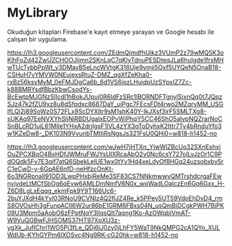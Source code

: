 # MyLibrary
Okuduğun kitapları Firebase'e kayıt etmeye yarayan ve Google hesabı ile çalışan bir uygulama.

https://lh3.googleusercontent.com/ZEdmQjmdfhUikz3VUmP2z79wMQ5K3oKlhFoZd42ZwUZCHOOJijmn2SKnLqC7qKlyTdnuPESDteqJLa6huIgde1frsMHwTUcTybbPpWt_y3DMayB5eLncWVtgK316Uje9vmji5Oxf5UYQeN5OnaB18-CSHuH7vYMVW0NEuiexsRtuZ-DMZ_qgXfZeKha0-rxBz56ksvMvM_0eFMJDgCa6b_6d1VS6ipzLHuidpUzSYpxIZ7Zc-k88BMRYsdfBbzKbwCsodYs-BcEwtpMJGNzSlIcdl1hBokJUpuj0R6ldFzSRc1lBORNDFTgnylSjxnQq0t7JQpzSJz47k2fZU9xz8u8dSfpdxc8687DaY_ujPgc7FEcsFDt4rwo2MZqryMM_USGIfLQj2j89SoWz0S72FLx9ScDYXItr9sM1shK40Y-IkJXsf3irF5SMLTXg8-sUKAq97EeNVXYhSljNiRBDUgalxEOPvWiPhqY5CC46ShO5alvpNQZrarNoCSnBLcRD1ujL61MIle1YHxA2drjlgsF1lVL4zYX3qToDyhxK2Ittr7Ty4bRnduYfo3w1KZeDw8-_DK103N9VvunbTMtIiRsNgsJs321FsU0QHj0=w818-h1452-no


https://lh3.googleusercontent.com/wJwH7jHTXn_YjwWlZBcUo32SXnEshxiOuZPCXBqO4BxHDfJWMruFWJYsUIXRcaAbO2v0Nc6csY727olLvJzOr1C9PdOQdk5Fv7E3qif7atQ6SbekLelUE1wx0tYv1Hd4xeLdyOf8HGq24uzsobxby5rC1eCwD-y-6GpAE6nfD-neHfzcOnKt-6o3NGRpnalI91OD3LwpPHxbjReMe3SF83CS7NNkmwwvQMTrshdcrgaFEwnyjvdeLtMCfSbOg6qEvw6AMLDmNmfV6N0x_wqWadLOaIczEn6Gq6Gxx_H-Z6D8LgLxEqqg_ekmFpk9Y9T166Uc6-2buYJXdH4kYvl03RNoU9CVNIz4Q2flJZ4Re_k5PPey5UT59VdoEhDvD4_rmS8OVOsHh3gFunpACIl6W2ur86bE1GRM6FBxs04N_usQmBiDCgkPWH7BjPK09U3Mpm5aAobO6zFPptNqY3llqsQlt7aqng1Ko-AzOWqblVmAT-W9VuQGBwFJHSOMS37HT97XpXU3z-ygXk_JufIChri1WO5Pj3fLe_QDj6lJ0zy0jLhFY5WaT9NkQMPG2cA1QYo_XULWdUb-KYhGYPm6lXOSyc4Ng9RK-cG20hk=w818-h1452-no
